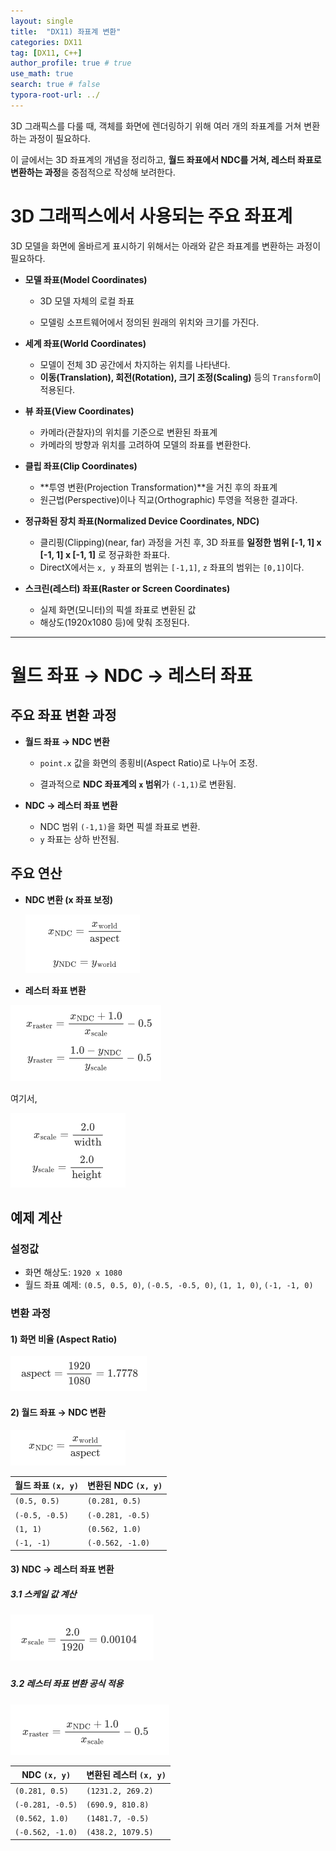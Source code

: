 ```yaml
---
layout: single
title:  "DX11) 좌표계 변환"
categories: DX11
tag: [DX11, C++]
author_profile: true # true
use_math: true
search: true # false
typora-root-url: ../
---
```




3D 그래픽스를 다룰 때, 객체를 화면에 렌더링하기 위해 여러 개의 좌표계를 거쳐 변환하는 과정이 필요하다. 

이 글에서는 3D 좌표계의 개념을 정리하고,  **월드 좌표에서 NDC를 거쳐, 레스터 좌표로 변환하는 과정**을 중점적으로 작성해 보려한다.



# 3D 그래픽스에서 사용되는 주요 좌표계

3D 모델을 화면에 올바르게 표시하기 위해서는 아래와 같은 좌표계를 변환하는 과정이 필요하다.

- **모델 좌표(Model Coordinates)**

  - 3D 모델 자체의 로컬 좌표

  - 모델링 소프트웨어에서 정의된 원래의 위치와 크기를 가진다.

- **세계 좌표(World Coordinates)**

  - 모델이 전체 3D 공간에서 차지하는 위치를 나타낸다.
  - **이동(Translation), 회전(Rotation), 크기 조정(Scaling)** 등의 `Transform`이 적용된다.

- **뷰 좌표(View Coordinates)**

  - 카메라(관찰자)의 위치를 기준으로 변환된 좌표계
  - 카메라의 방향과 위치를 고려하여 모델의 좌표를 변환한다.

- **클립 좌표(Clip Coordinates)**

  - **투영 변환(Projection Transformation)**을 거친 후의 좌표계
  - 원근법(Perspective)이나 직교(Orthographic) 투영을 적용한 결과다.

- **정규화된 장치 좌표(Normalized Device Coordinates, NDC)**

  - 클리핑(Clipping)(near, far) 과정을 거친 후, 3D 좌표를 **일정한 범위 [-1, 1] x [-1, 1] x [-1, 1]** 로 정규화한 좌표다.
  - DirectX에서는 `x, y` 좌표의 범위는 `[-1,1]`, `z` 좌표의 범위는 `[0,1]`이다.

- **스크린(레스터) 좌표(Raster or Screen Coordinates)**

  - 실제 화면(모니터)의 픽셀 좌표로 변환된 값
  - 해상도(1920x1080 등)에 맞춰 조정된다.



---

# 월드 좌표 → NDC → 레스터 좌표

## 주요 좌표 변환 과정

- **월드 좌표 → NDC 변환**

  - `point.x` 값을 화면의 종횡비(Aspect Ratio)로 나누어 조정.

  - 결과적으로 **NDC 좌표계의 `x` 범위**가 `(-1,1)`로 변환됨.

- **NDC → 레스터 좌표 변환**

  - NDC 범위 `(-1,1)`을 화면 픽셀 좌표로 변환.
  - `y` 좌표는 상하 반전됨.



## 주요 연산

- **NDC 변환 (x 좌표 보정)**
  
  ![image-20250306190520162](/images/2025-03-05-0040/image-20250306190520162.png)
  
  
  
  
  
- **레스터 좌표 변환**
  
  

![image-20250306190559269](/images/2025-03-05-0040/image-20250306190559269.png)

여기서,

![image-20250306190623700](/images/2025-03-05-0040/image-20250306190623700.png)



## 예제 계산

### 설정값

- 화면 해상도: `1920 x 1080`
- 월드 좌표 예제: `(0.5, 0.5, 0)`, `(-0.5, -0.5, 0)`, `(1, 1, 0)`, `(-1, -1, 0)`

### 변환 과정

#### 1) 화면 비율 (Aspect Ratio)

![image-20250306190646062](/images/2025-03-05-0040/image-20250306190646062.png)



#### 2) 월드 좌표 → NDC 변환

![image-20250306190700433](/images/2025-03-05-0040/image-20250306190700433.png)



| 월드 좌표 `(x, y)` | 변환된 NDC `(x, y)` |
| ------------------ | ------------------- |
| `(0.5, 0.5)`       | `(0.281, 0.5)`      |
| `(-0.5, -0.5)`     | `(-0.281, -0.5)`    |
| `(1, 1)`           | `(0.562, 1.0)`      |
| `(-1, -1)`         | `(-0.562, -1.0)`    |

#### **3) NDC → 레스터 좌표 변환**

##### 3.1 스케일 값 계산

##### ![image-20250306190713294](/images/2025-03-05-0040/image-20250306190713294.png)



##### 3.2 레스터 좌표 변환 공식 적용

![image-20250306190731928](/images/2025-03-05-0040/image-20250306190731928.png)



| NDC `(x, y)`     | 변환된 레스터 `(x, y)` |
| ---------------- | ---------------------- |
| `(0.281, 0.5)`   | `(1231.2, 269.2)`      |
| `(-0.281, -0.5)` | `(690.9, 810.8)`       |
| `(0.562, 1.0)`   | `(1481.7, -0.5)`       |
| `(-0.562, -1.0)` | `(438.2, 1079.5)`      |